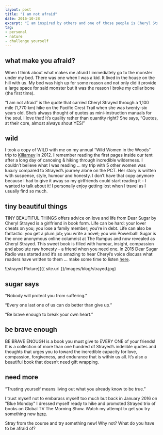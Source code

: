```yaml
---
layout: post
title: "I am not afraid"
date: 2016-10-28
excerpt: "I am inspired by others and one of those people is Cheryl Strayed."
tag:
- personal
- nature
- challenge yourself
---
```


## what make you afraid?

When I think about what makes me afraid I immediately go to the monster under my bed. There was one when I was a kid. It lived in the house on the hill with us. My bed was high up for some reason and not only did it provide a large space for said monster but it was the reason I broke my collar bone (the first time).

“I am not afraid” is the quote that carried Cheryl Strayed through a 1,100 mile (1,770 km) hike on the Pacific Crest Trail when she was twenty-six years old.  She’s always thought of quotes as mini-instruction manuals for the soul.  I love that!  It’s quality rather than quantity right? She says, “Quotes, at their core, almost always shout YES!”

## wild

I took a copy of WILD with me on my annual “Wild Women in the Woods” trip to [Killarney](https://www.ontarioparks.com/park/killarney) in 2012.  I remember reading the first pages inside our tent after a long day of canoeing & hiking through incredible wilderness.  I couldn’t believe what I was reading … my trip with 5 other women was luxury compared to Strayed’s journey alone on the PCT.  Her story is written with suspense, style, humour and honesty. I don’t have that copy anymore because I had to give it away so my girlfriends could start reading it - I wanted to talk about it! I personally enjoy getting lost when I travel as I usually find so much.

## tiny beautiful things

TINY BEAUTIFUL THINGS offers advice on love and life from Dear Sugar by Cheryl Strayed is a girlfriend in book form. Life can be hard: your lover cheats on you; you lose a family member; you’re in debt. Life can also be fantastic: you get a plum job; you write a novel; you win Powerball!   Sugar is the once anonymous online columnist at The Rumpus and now revealed as Cheryl Strayed. This sweet book is filled with humour, insight, compassion and absolute raw honesty - a friend when you need one. In 2015 Dear Sugar Radio was started and it’s so amazing to hear Cheryl’s voice discuss what readers have written to them … make some time to listen [here](http://www.wbur.org/dearsugar).

![strayed Picture]({{ site.url }}/images/blog/strayed.jpg)

## sugar says

“Nobody will protect you from suffering.”

“Every one last one of us can do better than give up.”

“Be brave enough to break your own heart.”

## be brave enough

BE BRAVE ENOUGH is a book you must give to EVERY ONE of your friends! It is a collection of more than one hundred of Strayed’s indelible quotes and thoughts that urges you to toward the incredible capacity for love, compassion, forgiveness, and endurance that is within us all. It’s also a beautiful book that doesn’t need gift wrapping.

## need more

“Trusting yourself means living out what you already know to be true.”

I trust myself not to embarass myself too much but back in January 2016 on "Blue Monday" I dressed myself ready to hike and promoted Strayed trio of books on Global TV The Morning Show. Watch my attempt to get you try something new [here](http://globalnews.ca/video/2460317/tms-book-club-11%20).

Stray from the course and try something new!  Why not? What do you have to be afraid of?
